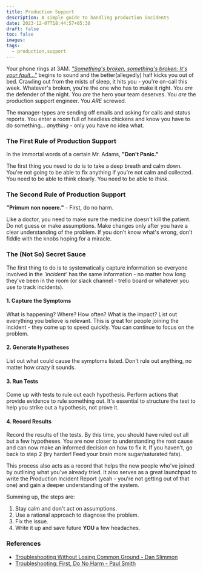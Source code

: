 ```yaml
---
title: Production Support
description: A simple guide to handling production incidents
date: 2023-12-07T18:44:57+05:30
draft: false
toc: false
images:
tags:
  - production,support
---
```


Your phone rings at 3AM. [_"Something's broken, something's broken; It's your fault..."_](https://soundcloud.com/pagerduty/somethings-broken) begins to sound and the better(allegedly) half kicks you out of bed. Crawling out from the mists of sleep, it hits you - you're on-call this week. Whatever's broken, you're the one who has to make it right. You _are_ the defender of the night. You _are_ the hero your team deserves. You _are_ the production support engineer. You _ARE_ screwed.

The manager-types are sending off emails and asking for calls and status reports. You enter a room full of headless chickens and know you have to do something... _anything_ - only you have no idea what.

### The First Rule of Production Support
In the immortal words of a certain Mr. Adams, **"Don't Panic."**

The first thing you need to do is to take a deep breath and calm down. You're not going to be able to fix anything if you're not calm and collected. You need to be able to think clearly. You need to be able to _think_.

### The Second Rule of Production Support
**"Primum non nocere."** - First, do no harm.

Like a doctor, you need to make sure the medicine doesn't kill the patient. Do not guess or make assumptions. Make changes only after you have a clear understanding of the problem. If you don't know what's wrong, don't fiddle with the knobs hoping for a miracle.

### The (Not So) Secret Sauce
The first thing to do is to systematically capture information so everyone involved in the _'incident'_ has the same information - no matter how long they've been in the room (or slack channel - trello board or whatever you use to track incidents).

#### 1. Capture the Symptoms
  What is happening? Where? How often? What is the impact? List out everything you believe is relevant. This is great for people joining the incident - they come up to speed quickly. You can continue to focus on the problem.

#### 2. Generate Hypotheses
  List out what could cause the symptoms listed. Don't rule out anything, no matter how crazy it sounds.

#### 3. Run Tests
  Come up with tests to rule out each hypothesis. Perform actions that provide evidence to rule something out. It's essential to structure the test to help you strike out a hypothesis, not prove it.

#### 4. Record Results
  Record the results of the tests. By this time, you should have ruled out all but a few hypotheses. You are now closer to understanding the root cause and can now make an informed decision on how to fix it. If you haven't, go back to step 2 (try harder! Feed your brain more sugar/saturated fats). 
  
  This process also acts as a record that helps the new people who've joined by outlining what you've already tried. It also serves as a great launchpad to write the Production Incident Report (yeah - you're not getting out of that one) and gain a deeper understanding of the system.

Summing up, the steps are:
1. Stay calm and don't act on assumptions.
2. Use a rational approach to diagnose the problem.
3. Fix the issue.
4. Write it up and save future **YOU** a few headaches.


### References
- [Troubleshooting Without Losing Common Ground - Dan Slimmon](https://www.youtube.com/watch?v=tTBffC6zF2g)
- [Troubleshooting: First, Do No Harm - Paul Smith](https://medium.com/everestengineering/troubleshooting-first-do-no-harm-c7d6d4fd6977)